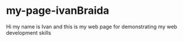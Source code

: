 # my-page-ivanBraida
Hi my name is Ivan and this is my web page for demonstrating my web development skills

